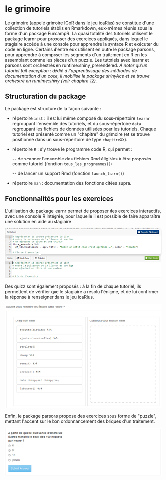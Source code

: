 # le grimoire

Le grimoire \(appelé grimoire IGoR dans le jeu icaRius\) se constitue d'une collection de tutoriels établis en Rmarkdown, eux-mêmes réunis sous la forme d'un package FuncampR. La quasi totalité des tutoriels utilisent le package learnr pour proposer des exercices appliqués, dans lequel le stagiaire accède à une console pour apprendre la syntaxe R et exécuter du code en ligne. Certains d'entre eux utilisent en outre le package parsons, pour apprendre à composer les segments d'un traitement en R en les assemblant comme les pièces d'un puzzle. Les tutoriels avec learnr et parsons sont orchestrés en runtime:shiny\_prerendered. _A noter qu'un tutoriel fait exception : dédié à l'apprentissage des méthodes de documentation d'un code, il mobilise le package shinyAce et se trouve orchestré en runtime:shiny \(voir chapitre 12\)._

## Structuration du package

Le package est structuré de la façon suivante :

* répertoire `inst` : il est lui même composé du sous-répertoire `learnr` regroupant l'ensemble des tutoriels, et du sous-répertoire `data` regroupant les fichiers de données utilisées pour les tutoriels. Chaque tutoriel est présenté comme un "chapitre" du grimoire \(et se trouve positionné dans un sous-répertoire de type `chapitreXX`\).
* répertoire `R` : s'y trouve le programme code.R, qui permet :

  -- de scanner l'ensemble des fichiers Rmd éligibles à être proposés comme tutoriel \(fonction `tous_les_programmes()`\)

  -- de lancer un support Rmd \(fonction `launch_learn()`\)

* répertoire `man` : documentation des fonctions citées supra. 

## Fonctionnalités pour les exercices

L'utilisation du package learnr permet de proposer des exercices interactifs, avec une console R intégrée, pour laquelle il est possible de faire apparaître une solution en aide au stagiaire

![](../.gitbook/assets/image%20%286%29.png)

Des quizz sont également proposés : à la fin de chaque tutoriel, ils permettent de vérifier que le stagiaire a résolu l'énigme, et de lui confirmer la réponse à renseigner dans le jeu icaRius.

![](../.gitbook/assets/image%20%283%29.png)

Enfin, le package parsons propose des exercices sous forme de "puzzle", mettant l'accent sur le bon ordonnancement des briques d'un traitement.

![](../.gitbook/assets/image%20%289%29.png)

